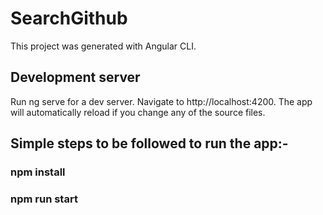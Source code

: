 # SearchGithub
This project was generated with Angular CLI.

## Development server
Run ng serve for a dev server. Navigate to http://localhost:4200. The app will automatically reload if you change any of the source files.

## Simple steps to be followed to run the app:-
### npm install
### npm run start
